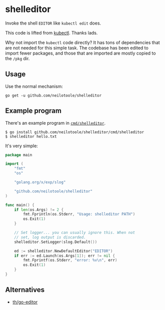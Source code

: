 # shelleditor
Invoke the shell `EDITOR` like `kubectl edit` does.

This code is lifted from [kubectl](https://github.com/kubernetes/kubectl/tree/master/pkg/cmd/util/editor).
Thanks lads. 

Why not import the `kubectl` code directly? It has tons of dependencies that are not needed
for this simple task. The codebase has been edited to import fewer packages,
and those that are imported are mostly copied to the `/pkg` dir.

## Usage

Use the normal mechanism:

```shell
go get -u github.com/neilotoole/shelleditor
```

## Example program

There's an example program in [`cmd/shelleditor`](https://github.com/neilotoole/shelleditor/blob/master/cmd/shelleditor/main.go).

```shell
$ go install github.com/neilotoole/shelleditor/cmd/shelleditor
$ shelleditor hello.txt
```

It's very simple:

```go
package main

import (
	"fmt"
	"os"

	"golang.org/x/exp/slog"

	"github.com/neilotoole/shelleditor"
)

func main() {
	if len(os.Args) != 2 {
		fmt.Fprintln(os.Stderr, "Usage: shelleditor PATH")
		os.Exit(1)
	}

	// Set logger... you can usually ignore this. When not
	// set, log output is discarded.
	shelleditor.SetLogger(slog.Default())

	ed := shelleditor.NewDefaultEditor("EDITOR")
	if err := ed.Launch(os.Args[1]); err != nil {
		fmt.Fprintf(os.Stderr, "error: %v\n", err)
		os.Exit(1)
	}
}
```

## Alternatives

- [th/go-editor](https://github.com/tj/go-editor)
